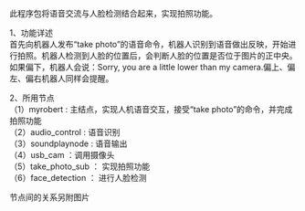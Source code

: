 此程序包将语音交流与人脸检测结合起来，实现拍照功能。

1、功能详述<br>
首先向机器人发布“take photo”的语音命令，机器人识别到语音做出反映，开始进行拍照。机器人检测到人脸的位置后，会判断人脸的位置是否位于图片的正中央。如果偏下，机器人会说：Sorry, you are a little lower than my camera.偏上、偏左、偏右机器人同样会提醒。<br>

2、所用节点<br>
（1）myrobert : 主结点，实现人机语音交互，接受“take photo”的命令，并完成拍照功能<br>
（2）audio_control : 语音识别<br>
（3）soundplaynode : 语音输出<br>
（4）usb_cam ：调用摄像头<br>
（5）take_photo_sub ： 实现拍照功能<br>
（6）face_detection ： 进行人脸检测<br>

节点间的关系另附图片
